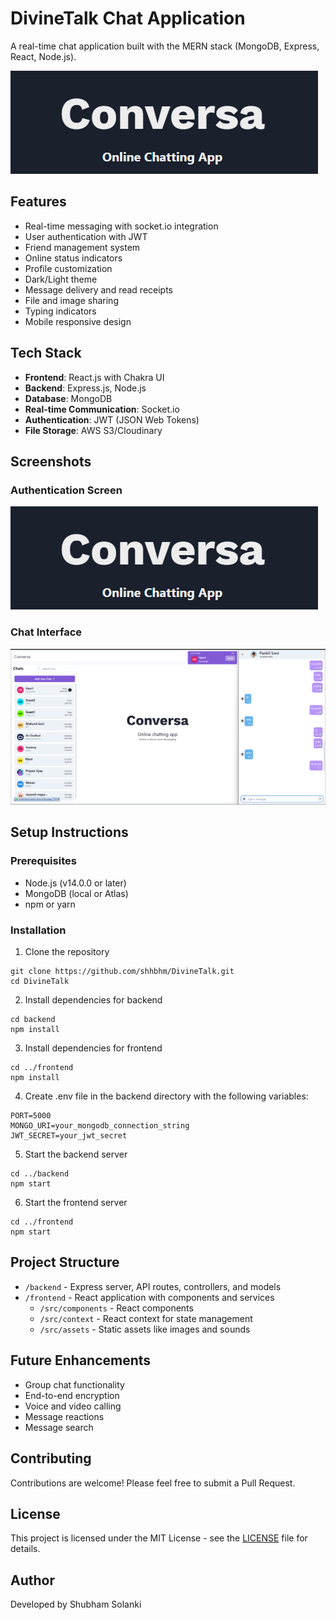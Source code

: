 # DivineTalk Chat Application

A real-time chat application built with the MERN stack (MongoDB, Express, React, Node.js).

![DivineTalk Logo](screenshots/banner.png)

## Features

- Real-time messaging with socket.io integration
- User authentication with JWT
- Friend management system
- Online status indicators
- Profile customization
- Dark/Light theme
- Message delivery and read receipts
- File and image sharing
- Typing indicators
- Mobile responsive design

## Tech Stack

- **Frontend**: React.js with Chakra UI
- **Backend**: Express.js, Node.js
- **Database**: MongoDB
- **Real-time Communication**: Socket.io
- **Authentication**: JWT (JSON Web Tokens)
- **File Storage**: AWS S3/Cloudinary

## Screenshots

### Authentication Screen
![Authentication Screen](screenshots/banner.png)

### Chat Interface
![Chat Interface](screenshots/new_message.png)

## Setup Instructions

### Prerequisites
- Node.js (v14.0.0 or later)
- MongoDB (local or Atlas)
- npm or yarn

### Installation

1. Clone the repository
```
git clone https://github.com/shhbhm/DivineTalk.git
cd DivineTalk
```

2. Install dependencies for backend
```
cd backend
npm install
```

3. Install dependencies for frontend
```
cd ../frontend
npm install
```

4. Create .env file in the backend directory with the following variables:
```
PORT=5000
MONGO_URI=your_mongodb_connection_string
JWT_SECRET=your_jwt_secret
```

5. Start the backend server
```
cd ../backend
npm start
```

6. Start the frontend server
```
cd ../frontend
npm start
```

## Project Structure
- `/backend` - Express server, API routes, controllers, and models
- `/frontend` - React application with components and services
  - `/src/components` - React components
  - `/src/context` - React context for state management
  - `/src/assets` - Static assets like images and sounds

## Future Enhancements
- Group chat functionality
- End-to-end encryption
- Voice and video calling
- Message reactions
- Message search

## Contributing
Contributions are welcome! Please feel free to submit a Pull Request.

## License
This project is licensed under the MIT License - see the [LICENSE](LICENSE) file for details.

## Author
Developed by Shubham Solanki
